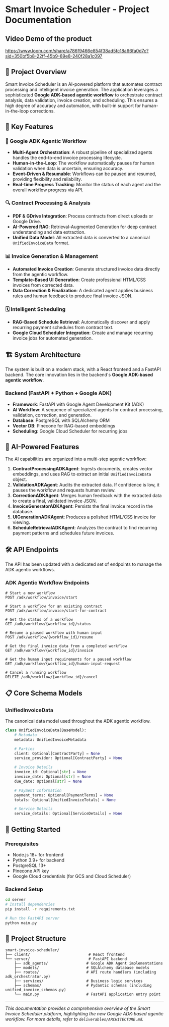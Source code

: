 # Smart Invoice Scheduler - Project Documentation
## Video Demo of the product
https://www.loom.com/share/a786f9466e854f38ad5fc18a66fa0d7c?sid=350bf5b8-22ff-45b9-89e8-240f28a1c097


## 🚀 Project Overview

Smart Invoice Scheduler is an AI-powered platform that automates contract processing and intelligent invoice generation. The application leverages a sophisticated **Google ADK-based agentic workflow** to orchestrate contract analysis, data validation, invoice creation, and scheduling. This ensures a high degree of accuracy and automation, with built-in support for human-in-the-loop corrections.

## 🎯 Key Features

### 🤖 Google ADK Agentic Workflow
- **Multi-Agent Orchestration**: A robust pipeline of specialized agents handles the end-to-end invoice processing lifecycle.
- **Human-in-the-Loop**: The workflow automatically pauses for human validation when data is uncertain, ensuring accuracy.
- **Event-Driven & Resumable**: Workflows can be paused and resumed, providing flexibility and reliability.
- **Real-time Progress Tracking**: Monitor the status of each agent and the overall workflow progress via API.

### 🔍 Contract Processing & Analysis
- **PDF & GDrive Integration**: Process contracts from direct uploads or Google Drive.
- **AI-Powered RAG**: Retrieval-Augmented Generation for deep contract understanding and data extraction.
- **Unified Data Model**: All extracted data is converted to a canonical `UnifiedInvoiceData` format.

### 📊 Invoice Generation & Management
- **Automated Invoice Creation**: Generate structured invoice data directly from the agentic workflow.
- **Template-Based UI Generation**: Create professional HTML/CSS invoices from corrected data.
- **Data Correction & Finalization**: A dedicated agent applies business rules and human feedback to produce final invoice JSON.

### 🗓️ Intelligent Scheduling
- **RAG-Based Schedule Retrieval**: Automatically discover and apply recurring payment schedules from contract text.
- **Google Cloud Scheduler Integration**: Create and manage recurring invoice jobs for automated generation.

## 🏗️ System Architecture

The system is built on a modern stack, with a React frontend and a FastAPI backend. The core innovation lies in the backend's **Google ADK-based agentic workflow**.

### Backend (FastAPI + Python + Google ADK)
- **Framework**: FastAPI with Google Agent Development Kit (ADK)
- **AI Workflow**: A sequence of specialized agents for contract processing, validation, correction, and generation.
- **Database**: PostgreSQL with SQLAlchemy ORM
- **Vector DB**: Pinecone for RAG-based embeddings
- **Scheduling**: Google Cloud Scheduler for recurring jobs

## 🤖 AI-Powered Features

The AI capabilities are organized into a multi-step agentic workflow:

1.  **ContractProcessingADKAgent**: Ingests documents, creates vector embeddings, and uses RAG to extract an initial `UnifiedInvoiceData` object.
2.  **ValidationADKAgent**: Audits the extracted data. If confidence is low, it pauses the workflow and requests human review.
3.  **CorrectionADKAgent**: Merges human feedback with the extracted data to create a final, validated invoice JSON.
4.  **InvoiceGeneratorADKAgent**: Persists the final invoice record in the database.
5.  **UIGenerationADKAgent**: Produces a polished HTML/CSS invoice for viewing.
6.  **ScheduleRetrievalADKAgent**: Analyzes the contract to find recurring payment patterns and schedules future invoices.

## 🛠️ API Endpoints

The API has been updated with a dedicated set of endpoints to manage the ADK agentic workflows.

### ADK Agentic Workflow Endpoints
```http
# Start a new workflow
POST /adk/workflow/invoice/start

# Start a workflow for an existing contract
POST /adk/workflow/invoice/start-for-contract

# Get the status of a workflow
GET /adk/workflow/{workflow_id}/status

# Resume a paused workflow with human input
POST /adk/workflow/{workflow_id}/resume

# Get the final invoice data from a completed workflow
GET /adk/workflow/{workflow_id}/invoice

# Get the human input requirements for a paused workflow
GET /adk/workflow/{workflow_id}/human-input-request

# Cancel a running workflow
DELETE /adk/workflow/{workflow_id}/cancel
```

## 📋 Core Schema Models

### UnifiedInvoiceData
The canonical data model used throughout the ADK agentic workflow.

```python
class UnifiedInvoiceData(BaseModel):
    # Metadata
    metadata: UnifiedInvoiceMetadata

    # Parties
    client: Optional[ContractParty] = None
    service_provider: Optional[ContractParty] = None

    # Invoice Details
    invoice_id: Optional[str] = None
    invoice_date: Optional[str] = None
    due_date: Optional[str] = None

    # Payment Information
    payment_terms: Optional[PaymentTerms] = None
    totals: Optional[UnifiedInvoiceTotals] = None

    # Service Details
    service_details: Optional[ServiceDetails] = None
```

## 🚦 Getting Started

### Prerequisites
- Node.js 18+ for frontend
- Python 3.9+ for backend
- PostgreSQL 13+
- Pinecone API key
- Google Cloud credentials (for GCS and Cloud Scheduler)

### Backend Setup
```bash
cd server
# Install dependencies
pip install -r requirements.txt

# Run the FastAPI server
python main.py
```

## 📁 Project Structure

```
smart-invoice-scheduler/
├── client/                          # React frontend
└── server/                          # FastAPI backend
    ├── adk_agents/                 # Google ADK Agent implementations
    ├── models/                     # SQLAlchemy database models
    ├── routes/                     # API route handlers (including adk_orchestrator.py)
    ├── services/                   # Business logic services
    ├── schemas/                    # Pydantic schemas (including unified_invoice_schemas.py)
    └── main.py                     # FastAPI application entry point
```

---

*This documentation provides a comprehensive overview of the Smart Invoice Scheduler platform, highlighting the new Google ADK-based agentic workflow. For more details, refer to `deliverables/ARCHITECTURE.md`.*
